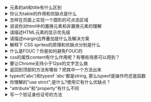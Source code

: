 <details>
<summary>元素的alt和title有什么区别</summary>

- alt 用在 img 标签上，当图像加载不出时用作说明文字。另外视觉障碍者也可以从 alt 中获取到相关的信息。一般情况下，在使用 img 标签的时候都应该加上 alt 属性。

- title 属性则是对于内容的补充，除了 img 之外还能用在其他标签上。当鼠标移到某个文字、图片上停留一会时，出现的小方框就是 title。还记得 antd 那个圣诞“彩蛋”么，那时的 Button 组件都会有 HOHOHO 的 title。同样，对于视觉障碍者也可以从 title 上获取信息。一般情况下，我们是不需要使用到 title 这个属性的。

</details>





<details>
<summary>你认为table的作用和优缺点是什么</summary>

- 优点：写表格方便快捷，样式统一，居中对齐，减少使用div，seo较好
- 缺点：需要写的内容较多


</details>



<details>
<summary>怎样在页面上实现一个圆形的可点击区域</summary>

1. 用canvas画布，弧线画圆，在canvas上监听点击事件
2. 用一个div,给div添加圆角属性50，在div上添加点击事件
3. button 上添加圆角属性
4. a标签添加圆角属性

</details>



<details>
<summary>说说你对html中的置换元素和非置换元素的理解</summary>

- 置换元素是指：浏览器根据元素的标签和属性，来决定元素的具体显示内容。例如：浏览器根据标签的src属性显示图片。根据标签的type属性决定显示输入框还是按钮。
- 非置换元素：浏览器中的大多数元素都是不可置换元素，即其内容直接展示给浏览器。例如标签，标签里的内容会被浏览器直接显示给用户。

</details>



<details>
<summary>请描述HTML元素的显示优先级</summary>

在html中，帧元素（frameset）的优先级最高，表单元素比非表单元素的优先级要高。
- 表单元素:
    - 文本输入框，密码输入框，单选框，复选框，文本输入域，列表框等等
- 非表单元素
    - 链接（a），div, table, span 等等

有窗口元素比无窗口元素的优先级高
- 有窗口元素
    - select元素，object元素，以及frames元素等等
- 无窗口元素
    - 大部分html元素都是无窗口元素

</details>



<details>
<summary>请描述margin边界叠加是什么及解决方案</summary>

1. 使用padding代替，但是父盒子要减去相应的高度
2. 使用boder（透明）代替（不推荐，不符合书写规范，如果父盒子子盒子时有颜色的不好处理）
3. 给父盒子设置overflow：hidden(如果有移除元素无法使用)
4. 给父盒子设置1px的padding
5. 给父盒子设置1px的透明border，高度减1px
6. 子盒子使用定位position
7. 子盒子浮动, 但是居中比较难以控制
8. 给子盒子设置display: inline-block;
9. 子盒子上面放一个table标签

</details>



<details>
<summary>解释下 CSS sprites的原理和优缺点分别是什么</summary>

原理：
多张图合并成一张图

优点&解决的问题
- hover效果，如果是多个图片，网络正常的情况下首次会闪烁一下。如果是断网情况下，就没图片了。sprites 就很好的解决了这个问题（第一次就加载好了）。
- 合并了请求数
- 制作帧动画方便

缺点
- 位置不好控制，有时候容易露底。。比如说3030的按钮，图片只有1212保不齐就漏出其他图片了。
- 合成时候比较费时（有工具代替）
- 位置计算费时（有工具代替）
- 更新一部分的时候，需要重新加载整个图片，缓存失效。

</details>



<details>
<summary>什么是FOUC？你是如何避免FOUC的</summary>

简单来说就是使用当文档结构表（HTML）先于样式表（CSS）渲染，这时候渲染出来的是没有样式的页面，然后当浏览器解析到样式表的时候，又结合样式表重新渲染了一遍文档，这时候页面就添加了样式，而前后两次的页面变换会出现一瞬间的闪烁。
解决办法也很简单，就是确保样式表最先渲染即可，比如css样式表添加到head标签中。

</details>



<details>
<summary>css的属性content有什么作用呢？有哪些场景可以用到？</summary>

content属性与 ::before 及 ::after 伪元素配合使用生成文本内容
通过attr()将选择器对象的属性作为字符串进行显示。

</details>



<details>
<summary>要让Chrome支持小于12px的文字怎么做</summary>

Chrome 中有最小字号的限制，一般为 12px。原因是 Chrome 认为小于这个字号会影响阅读。

当需要小于 12px 字体的时候，有以下几个方法可以使用。

- -webkit-text-size-adjust:none; 这个属性在高版本的 Chrome 中已经被废除。
- 使用 transform: scale(0.5, 0.5)，但使用 transform 需要注意下面几点：
    - transform 对行内元素无效，因此要么使用 `display: block`; 要么使用 `display: inline-block;`
    - transform 即使进行了缩放，原来元素还是会占据对应的位置。因此需要做调整，最好是在外面再包一层元素，以免影响其他元素。
- 作为图片。

最好的办法还是进行切图，或者就不要使用小于 12px 的字体。

</details>



<details>
<summary>返回到顶部的方法有哪些？把其中一个方法出来</summary>

- 利用 a 标签的锚点。在顶部放一个 a 标签 `<a name="top">顶部</a>`，在需要回到顶部的位置放置一个 a 标签，地址为 top。 `<a href="#top">回到顶部</a>`。要做成隐藏的锚点，可以把内部的内容去掉，name 是必须的。

- 利用 #，在 url 后增加 # 不会让页面刷新，并且可以回到顶部。可以对 location.href 进行设置 `location.href += '#'`。当这个方法执行多次即有多个 # 时，页面不会有响应。

- 利用 javascript 设置 `scrollTop = 0`，一般设置在最外层，即 `document.documentElement.scrollTop = 0` 就可以返回顶部。

</details>



<details>
<summary>typeof('abc')和typeof 'abc'都是string, 那么typeof是操作符还是函数</summary>

typeof 是操作符，明确定义在MDN当中,作用是对后方表达式的返回做类型定义。

在后面添加括号其实是改变计算优先级，和四则运算中的括号可以等效理解。
简单举例
```javascript
typeof 123 //"number"
typeof 123+'abc'// "numberabc"
typeof(123+'abc') // "string"
```

</details>



<details>
<summary>你理解的"use strict";是什么?使用它有什么优缺点？</summary>

严格模式，其实就是更严格了

设立"严格模式"的目的，主要有以下几个：
　　- 消除Javascript语法的一些不合理、不严谨之处，减少一些怪异行为;
　　- 消除代码运行的一些不安全之处，保证代码运行的安全；
　　- 提高编译器效率，增加运行速度；
　　- 为未来新版本的Javascript做好铺垫。

常见的：
1. 禁止this关键字指向全局对象
2. 禁止在函数内部遍历调用栈
3. 全局变量必须显式声明
4. arguments不再追踪参数的变化

</details>



<details>
<summary>"attribute"和"property"有什么不同</summary>

property是DOM中的属性，是JavaScript里的对象

attribute是HTML标签上的特性，它的值只能够是字符串

写源码的时候我们可以定义 attribute，然后浏览器编译后会生成对应的 DOM 对象，它会有 property

另外，attribute 的 name 大小写不敏感，而 property 的敏感


</details>


<details>
<summary>写一个验证身份证号的方法</summary>

```javascript
//检测省份码
function checkProvice(val)
{
    var patten=/^[1-9][0-9]/;
    if(patten.test(val))
    {
        var prov={11:"北京",12:"天津",13:"河北",14:"山西",15:"内蒙古",21:"辽宁",22:"吉林",23:"黑龙江",31:"上海",32:"江苏",33:"浙江",34:"安徽",35:"福建",36:"江西",37:"山东",41:"河南",42:"湖北",43:"湖南",44:"广东",45:"广西",46:"海南",51:"四川",52:"贵州",53:"云南",54:"西藏",50:"重庆",61:"陕西",62:"甘肃",63:"青海",64:"宁夏",65:"新疆",81:"香港",82:"澳门",83:"台湾"};
        if(prov[val])
        {
            return true;
        };
    }


   return false;
}


//检测出生日期
function checkBirthDay(val)
{
    var patten=/^(19|20)\d{2}((0[1-9])|1[0-2])(([0-2][1-9])|(10|20|30|31))/;
    if(patten.test(val))
    {
        var year=val.substring(0,4);
        var month=val.substring(4,6);
        var day=val.substring(6,8);
         
        var date=new Date(year+"-"+month+"-"+day);
        if(date&&date.getMonth()==(parseInt(month)-1))
        {
            return true;
        }
 
    }
    return false;
}

//检测校验码
function checkVerifyCode(val)
{
    var patten=/^[1-9]\d{5}(19|20)\d{2}((0[1-9])|(1[0-2]))(([0-2][1-9])|(10|20|30|31))\d{3}[0-9X]$/;
    var ratio=[7,9,10,5,8,4,2,1,6,3,7,9,10,5,8,4,2];
    var codeArr=[1,0,"X",9,8,7,6,5,4,3,2];
    var code=val.substring(17);
    if(patten.test(val))
    {
        var sum=0;
        for(var i=0;i<17;i++)
        {
            sum+=val[i]*ratio[i];
        }
        console.log(sum)
        var remainder=sum%11;
        if(codeArr[remainder]==code)
        {
            return true;
        }
    }
    return false;
}

function checkIndetityCardNo(val){
    var province=val.substring(0,2);
    if(checkProvice(province))
    {
         var date=val.substring(6,14);
         if(checkBirthDay(date))
         { 
             return checkVerifyCode(val);
         }
    }
    return false;
}
```

```javascript
function check(val){
    var reg=/^[1-9]\d{5}(19|20)\d{2}((0[1-9])|(1[0-2]))(([0-2][1-9])|(10|20|30|31))\d{3}[0-9Xx]$/;
     return reg.test(val);
}

```

</details>

